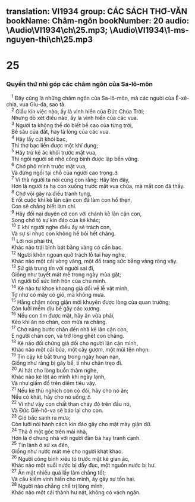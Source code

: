 translation: VI1934
group: CÁC SÁCH THƠ-VĂN
bookName: Châm-ngôn 
bookNumber: 20
audio: \Audio\VI1934\ch\25.mp3; \Audio\VI1934\1-ms-nguyen-thi\ch\25.mp3
-------

<div class="title"><h1>25</h1><h3>Quyển thứ nhì góp các châm ngôn của Sa-lô-môn</h3></div>
<span class="verse ch_25_1"> <sup>1</sup> Đây cũng là những châm ngôn của Sa-lô-môn, mà các người của Ê-xê-chia, vua Giu-đa, sao tả. <br/></span>
<span class="verse ch_25_2"> <sup>2</sup> Giấu kín việc nào, ấy là vinh hiển của Đức Chúa Trời; <br/> Nhưng dò xét điều nào, ấy là vinh hiển của các vua. <br/></span>
<span class="verse ch_25_3"> <sup>3</sup> Người ta không thể dò biết bề cao của từng trời, <br/> Bề sâu của đất, hay là lòng của các vua. <br/></span>
<span class="verse ch_25_4"> <sup>4</sup> Hãy lấy cứt khỏi bạc, <br/> Thì thợ bạc liền được một khí dụng; <br/></span>
<span class="verse ch_25_5"> <sup>5</sup> Hãy trừ kẻ ác khỏi trước mặt vua, <br/> Thì ngôi người sẽ nhờ công bình được lập bền vững. <br/></span>
<span class="verse ch_25_6"> <sup>6</sup> Chớ phô mình trước mặt vua, <br/> Và đừng ngồi tại chỗ của người cao trọng.<a data-toggle="tooltip" data-placement="bottom" title="Lu 14:8-10">⚓</a><br/></span>
<span class="verse ch_25_7"> <sup>7</sup> Vì thà người ta nói cùng con rằng: Hãy lên đây, <br/> Hơn là người ta hạ con xuống trước mặt vua chúa, mà mắt con đã thấy. <br/></span>
<span class="verse ch_25_8"> <sup>8</sup> Chớ vội gây ra điều tranh tụng, <br/> E rốt cuộc khi kẻ lân cận con đã làm con hổ thẹn, <br/> Con sẽ chẳng biết làm chi. <br/></span>
<span class="verse ch_25_9"> <sup>9</sup> Hãy đối nại duyên cớ con với chánh kẻ lân cận con, <br/> Song chớ tỏ sự kín đáo của kẻ khác; <br/></span>
<span class="verse ch_25_10"> <sup>10</sup> E khi người nghe điều ấy sẽ trách con, <br/> Và sự sỉ nhục con không hề bôi hết chăng. <br/></span>
<span class="verse ch_25_11"> <sup>11</sup> Lời nói phải thì, <br/> Khác nào trái bình bát bằng vàng có cẩn bạc. <br/></span>
<span class="verse ch_25_12"> <sup>12</sup> Người khôn ngoan quở trách lỗ tai hay nghe, <br/> Khác nào một cái vòng vàng, một đồ trang sức bằng vàng ròng vậy. <br/></span>
<span class="verse ch_25_13"> <sup>13</sup> Sứ giả trung tín với người sai đi, <br/> Giống như tuyết mát mẻ trong ngày mùa gặt; <br/> Vì người bổ sức linh hồn của chủ mình. <br/></span>
<span class="verse ch_25_14"> <sup>14</sup> Kẻ nào tự khoe khoang giả dối về lễ vật mình, <br/> Tợ như có mây có gió, mà không mưa. <br/></span>
<span class="verse ch_25_15"> <sup>15</sup> Hằng chậm nóng giận mới khuyên được lòng của quan trưởng; <br/> Còn lưỡi mềm dịu bẻ gãy các xương. <br/></span>
<span class="verse ch_25_16"> <sup>16</sup> Nếu con tìm được mật, hãy ăn vừa phải, <br/> Kẻo khi ăn no chán, con mửa ra chăng. <br/></span>
<span class="verse ch_25_17"> <sup>17</sup> Chớ năng bước chân đến nhà kẻ lân cận con, <br/> E người chán con, và trở lòng ghét con chăng. <br/></span>
<span class="verse ch_25_18"> <sup>18</sup> Kẻ nào đối chứng giả dối cho người lân cận mình, <br/> Khác nào một cái búa, một cây gươm, một mũi tên nhọn. <br/></span>
<span class="verse ch_25_19"> <sup>19</sup> Tin cậy kẻ bất trung trong ngày hoạn nạn, <br/> Giống như răng bị gãy bể, tỉ như chân trẹo đi. <br/></span>
<span class="verse ch_25_20"> <sup>20</sup> Ai hát cho lòng buồn thảm nghe, <br/> Khác nào kẻ lột áo mình khi ngày lạnh, <br/> Và như giấm đổ trên diêm tiêu vậy. <br/></span>
<span class="verse ch_25_21"> <sup>21</sup> Nếu kẻ thù nghịch con có đói, hãy cho nó ăn; <br/> Nếu có khát, hãy cho nó uống;<a data-toggle="tooltip" data-placement="bottom" title="Ro 12:20">⚓</a><br/></span>
<span class="verse ch_25_22"> <sup>22</sup> Vì như vậy con chất than cháy đỏ trên đầu nó, <br/> Và Đức Giê-hô-va sẽ báo lại cho con. <br/></span>
<span class="verse ch_25_23"> <sup>23</sup> Gió bắc sanh ra mưa; <br/> Còn lưỡi nói hành cách kín đáo gây cho mặt mày giận dữ. <br/></span>
<span class="verse ch_25_24"> <sup>24</sup> Thà ở một góc trên mái nhà, <br/> Hơn là ở chung nhà với người đàn bà hay tranh cạnh. <br/></span>
<span class="verse ch_25_25"> <sup>25</sup> Tin lành ở xứ xa đến, <br/> Giống như nước mát mẻ cho người khát khao. <br/></span>
<span class="verse ch_25_26"> <sup>26</sup> Người công bình xiêu tó trước mặt kẻ gian ác, <br/> Khác nào một suối nước bị dấy đục, một nguồn nước bị hư. <br/></span>
<span class="verse ch_25_27"> <sup>27</sup> Ăn mật nhiều quá lấy làm chẳng tốt; <br/> Và cầu kiếm vinh hiển cho mình, ấy gây sự tổn hại. <br/></span>
<span class="verse ch_25_28"> <sup>28</sup> Người nào chẳng chế trị lòng mình, <br/> Khác nào một cái thành hư nát, không có vách ngăn. <br/> <br/></span>

